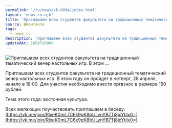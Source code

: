 ```yaml
---
permalink: '/ru/news/vk-8094/index.html'
layout: 'news.ru.njk'
title: 'Приглашаем всех студентов факультета на традиционный тематический вечер настольных игр. В этом …'
source: ВКонтакте
tags:
  - news_ru
description: 'Приглашаем всех студентов факультета на традиционный тематический вечер настольных игр. В этом …'
updatedAt: 1650726060
---
```

![Приглашаем всех студентов факультета на традиционный тематический вечер настольных игр. В этом …](https://sun9-78.userapi.com/s/v1/ig2/Ao9iTC4tC9eFWeUtvmO_EsHf74G5N3MpYHbGLWeP5F5gDg2tONeInVhOk3xi10L3a8Sdn6IekQEksl9ueCLERVZe.jpg?size=510x340&quality=95&type=album)

Приглашаем всех студентов факультета на традиционный тематический вечер настольных игр. В этом году он пройдет в четверг, 28 апреля, начало в 18:00. Для участия необходимо внести оргвзнос в размере 150 рублей.

Тема этого года: восточная культура.

Всех желающих поучаствовать приглашаем в беседу: [https://vk.me/join/RlxeK0mL7C6k9pK8bULynYB7Tj8jcYtilx0=](https://vk.me/join/RlxeK0mL7C6k9pK8bULynYB7Tj8jcYtilx0=)
